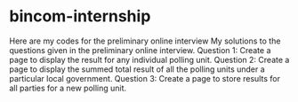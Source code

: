 # bincom-internship
Here are my codes for the preliminary online interview
My solutions to the questions given in the preliminary online interview.
Question 1: Create a page to display the result for any individual polling unit.
Question 2: Create a page to display the summed total result of all the polling units under a particular local government.
Question 3: Create a page to store results for all parties for a new polling unit.
